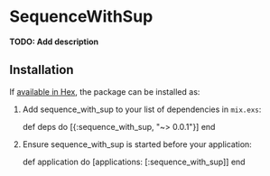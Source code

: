 # SequenceWithSup

**TODO: Add description**

## Installation

If [available in Hex](https://hex.pm/docs/publish), the package can be installed as:

  1. Add sequence_with_sup to your list of dependencies in `mix.exs`:

        def deps do
          [{:sequence_with_sup, "~> 0.0.1"}]
        end

  2. Ensure sequence_with_sup is started before your application:

        def application do
          [applications: [:sequence_with_sup]]
        end

